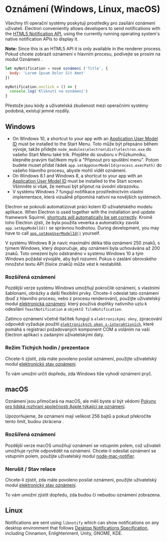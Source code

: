 # Oznámení (Windows, Linux, macOS)

Všechny tři operační systémy poskytují prostředky pro zasílání oznámení uživateli. Electron conveniently allows developers to send notifications with the [HTML5 Notification API](https://notifications.spec.whatwg.org/), using the currently running operating system's native notification APIs to display it.

**Note:** Since this is an HTML5 API it is only available in the renderer process. Pokud chcete zobrazit oznámení v hlavním procesu, podívejte se prosím na modul Oznámení [](../api/notification.md).

```javascript
let myNotification = nové oznámení ('Title', {
  body: 'Lorem Ipsum Dolor Sit Amet'
})

myNotification.onclick = () => {
  console.log('Kliknutí na oznámení')
}
```

Přestože jsou kódy a uživatelská zkušenost mezi operačními systémy podobná, existují jemné rozdíly.

## Windows
* On Windows 10, a shortcut to your app with an [Application User Model ID][app-user-model-id] must be installed to the Start Menu. Toto může být přepsáno během vývoje, takže přidejte `node_modules\electron\dist\electron.exe` do vašeho Start Menu také trik. Přejděte do souboru v Průzkumníku, klepněte pravým tlačítkem myši a "Připnout pro spuštění menu". Potom budete muset přidat řádek `app.setAppUserModelId(process.execPath)` do vašeho hlavního procesu, abyste mohli vidět oznámení.
* On Windows 8.1 and Windows 8, a shortcut to your app with an [Application User Model ID][app-user-model-id] must be installed to the Start screen. Všimněte si však, že nemusí být připnut na úvodní obrazovku.
* V systému Windows 7 fungují notifikace prostřednictvím vlastní implementace, která vizuálně připomíná nativní na novějších systémech.

Electron se pokouší automatizovat práci kolem ID uživatelského modelu aplikace. When Electron is used together with the installation and update framework Squirrel, [shortcuts will automatically be set correctly][squirrel-events]. Kromě toho Electron zjistí, že byla použita veverka a automaticky zavolá `app.setAppModelId()` se správnou hodnotou. During development, you may have to call [`app.setAppUserModelId()`][set-app-user-model-id] yourself.

V systému Windows 8 je navíc maximální délka těla oznámení 250 znaků, s týmem Windows, který doporučuje, aby oznámení byla uchovávána až 200 znaků. Toto omezení bylo odstraněno v systému Windows 10 a tým Windows požádal vývojáře, aby byli rozumní. Pokus o zaslání obrovského množství textu API (tisíce znaků) může vést k nestabilitě.

### Rozšířená oznámení

Pozdější verze systému Windows umožňují pokročilé oznámení, s vlastními šablonami, obrázky a další flexibilní prvky. Chcete-li odeslat tato oznámení (buď z hlavního procesu, nebo z procesu renderování), použijte uživatelský modul [elektronická oznámení](https://github.com/felixrieseberg/electron-windows-notifications). který používá doplňky nativního uzlu k odesílání `ToastNotification` a `objektů TileNotification`.

Zatímco oznámení včetně tlačítek fungují s `elektronickými okny`, zpracování odpovědí vyžaduje použití [`elektronických oken s-interaktivních`](https://github.com/felixrieseberg/electron-windows-interactive-notifications), které pomáhá s registrací požadovaných komponent COM a voláním na vaši Electron aplikaci s zadanými uživatelskými daty.

### Režim Tichých hodin / prezentace

Chcete-li zjistit, zda máte povoleno posílat oznámení, použijte uživatelský modul [elektronický stav oznámení](https://github.com/felixrieseberg/electron-notification-state).

To vám umožní určit dopředu, zda Windows tiše vyhodí oznámení pryč.

## macOS

Oznámení jsou přímočará na macOS, ale měli byste si být vědomi [Pokyny pro lidská rozhraní společnosti Apple týkající se oznámení](https://developer.apple.com/macos/human-interface-guidelines/system-capabilities/notifications/).

Upozorňujeme, že oznámení mají velikost 256 bajtů a pokud překročíte tento limit, budou zkrácena .

### Rozšířená oznámení

Pozdější verze macOS umožňují oznámení se vstupním polem, což uživateli umožňuje rychle odpovědět na oznámení. Chcete-li odesílat oznámení se vstupním polem, použijte uživatelský modul [node-mac-notifier](https://github.com/CharlieHess/node-mac-notifier).

### Nerušit / Stav relace

Chcete-li zjistit, zda máte povoleno posílat oznámení, použijte uživatelský modul [elektronický stav oznámení](https://github.com/felixrieseberg/electron-notification-state).

To vám umožní zjistit dopředu, zda budou či nebudou oznámení zobrazena.

## Linux

Notifications are sent using `libnotify` which can show notifications on any desktop environment that follows [Desktop Notifications Specification][notification-spec], including Cinnamon, Enlightenment, Unity, GNOME, KDE.

[notification-spec]: https://developer.gnome.org/notification-spec/
[app-user-model-id]: https://msdn.microsoft.com/en-us/library/windows/desktop/dd378459(v=vs.85).aspx
[set-app-user-model-id]: ../api/app.md#appsetappusermodelidid-windows
[squirrel-events]: https://github.com/electron/windows-installer/blob/master/README.md#handling-squirrel-events
